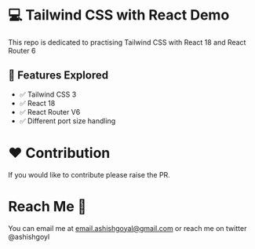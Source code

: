 # :computer: Tailwind CSS with React Demo

This repo is dedicated to practising Tailwind CSS with React 18 and React Router 6

## :pushpin: Features Explored

- :white_check_mark: Tailwind CSS 3
- :white_check_mark: React 18
- :white_check_mark: React Router V6
- :white_check_mark: Different port size handling

# :heart: Contribution

If you would like to contribute please raise the PR.

# Reach Me :man:

You can email me at email.ashishgoyal@gmail.com or reach me on twitter @ashishgoyl
